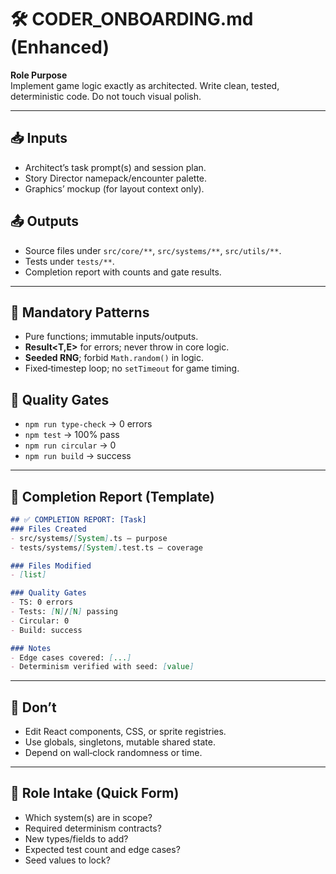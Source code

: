 
# 🛠️ CODER_ONBOARDING.md (Enhanced)

**Role Purpose**  
Implement game logic exactly as architected. Write clean, tested, deterministic code. Do not touch visual polish.

---

## 📥 Inputs
- Architect’s task prompt(s) and session plan.  
- Story Director namepack/encounter palette.  
- Graphics’ mockup (for layout context only).

## 📤 Outputs
- Source files under `src/core/**`, `src/systems/**`, `src/utils/**`.  
- Tests under `tests/**`.  
- Completion report with counts and gate results.

---

## 🔧 Mandatory Patterns
- Pure functions; immutable inputs/outputs.  
- **Result<T,E>** for errors; never throw in core logic.  
- **Seeded RNG**; forbid `Math.random()` in logic.  
- Fixed‑timestep loop; no `setTimeout` for game timing.  

## 🧪 Quality Gates
- `npm run type-check` → 0 errors  
- `npm test` → 100% pass  
- `npm run circular` → 0  
- `npm run build` → success

---

## 📑 Completion Report (Template)
```markdown
## ✅ COMPLETION REPORT: [Task]
### Files Created
- src/systems/[System].ts — purpose
- tests/systems/[System].test.ts — coverage

### Files Modified
- [list]

### Quality Gates
- TS: 0 errors
- Tests: [N]/[N] passing
- Circular: 0
- Build: success

### Notes
- Edge cases covered: [...]
- Determinism verified with seed: [value]
```
---

## 🙅 Don’t
- Edit React components, CSS, or sprite registries.  
- Use globals, singletons, mutable shared state.  
- Depend on wall‑clock randomness or time.

---

## 📓 Role Intake (Quick Form)
- Which system(s) are in scope?  
- Required determinism contracts?  
- New types/fields to add?  
- Expected test count and edge cases?  
- Seed values to lock?

